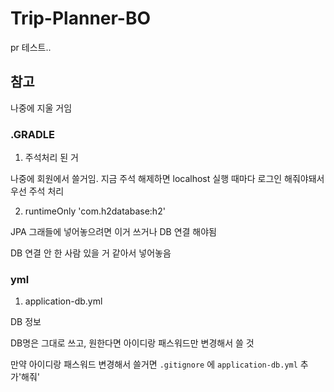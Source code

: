 # Trip-Planner-BO

pr 테스트..

## 참고
나중에 지울 거임

### .GRADLE
1. 주석처리 된 거
 
나중에 회원에서 쓸거임. 지금 주석 해제하면 localhost 실행 때마다 로그인 해줘야돼서 우선 주석 처리

2. runtimeOnly 'com.h2database:h2'

JPA 그래들에 넣어놓으려면 이거 쓰거나 DB 연결 해야됨

DB 연결 안 한 사람 있을 거 같아서 넣어놓음

### yml
1. application-db.yml

DB 정보

DB명은 그대로 쓰고, 원한다면 아이디랑 패스워드만 변경해서 쓸 것

만약 아이디랑 패스워드 변경해서 쓸거면 `.gitignore` 에 `application-db.yml` 추가'해줘'
